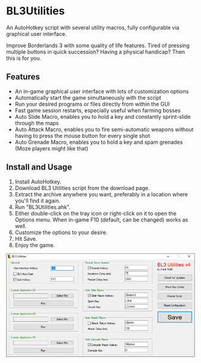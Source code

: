 # BL3Utilities
An AutoHotkey script with several utility macros, fully configurable via graphical user interface.

Improve Borderlands 3 with some quality of life features. Tired of pressing multiple buttons in quick succession? Having a physical handicap? Then this is for you.

## Features
* An in-game graphical user interface with lots of customization options
* Automatically start the game simultaneously with the script
* Run your desired programs or files directly from within the GUI
* Fast game session restarts, especially useful when farming bosses
* Auto Slide Macro, enables you to hold a key and constantly sprint-slide through the maps
* Auto Attack Macro, enables you to fire semi-automatic weapons without having to press the mouse button for every single shot
* Auto Grenade Macro, enables you to hold a key and spam grenades (Moze players might like that)

## Install and Usage
1. Install AutoHotkey﻿.
2. Download BL3 Utilities script from the download page.
3. Extract the archive anywhere you want, preferably in a location where you'll find it again.
4. Run "BL3Utilities.ahk".
5. Either double-click on the tray icon or right-click on it to open the Options menu. When in-game F10 (default, can be changed) works as well.
6. Customize the options to your desire.
7. Hit Save.
8. Enjoy the game.

![](https://github.com/DankRafft/BL3Utilities/blob/master/img/gui.png)
